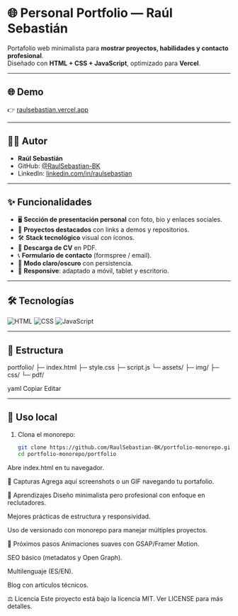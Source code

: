 # 🌐 Personal Portfolio — Raúl Sebastián

Portafolio web minimalista para **mostrar proyectos, habilidades y contacto profesional**.  
Diseñado con **HTML + CSS + JavaScript**, optimizado para **Vercel**.

---

## 🌐 Demo

👉 [raulsebastian.vercel.app](https://raulsebastian.vercel.app)

---

## 👨‍💻 Autor

- **Raúl Sebastián**  
- GitHub: [@RaulSebastian-BK](https://github.com/RaulSebastian-BK)  
- LinkedIn: [linkedin.com/in/raulsebastian](https://linkedin.com/in/raulsebastian)  

---

## ✨ Funcionalidades

- 🖥️ **Sección de presentación personal** con foto, bio y enlaces sociales.  
- 📂 **Proyectos destacados** con links a demos y repositorios.  
- 🛠️ **Stack tecnológico** visual con íconos.  
- 📄 **Descarga de CV** en PDF.  
- 📞 **Formulario de contacto** (formspree / email).  
- 🌙 **Modo claro/oscuro** con persistencia.  
- 📱 **Responsive**: adaptado a móvil, tablet y escritorio.  

---

## 🛠 Tecnologías

![HTML](https://img.shields.io/badge/HTML5-E34F26?style=for-the-badge&logo=html5&logoColor=white)
![CSS](https://img.shields.io/badge/CSS3-1572B6?style=for-the-badge&logo=css3&logoColor=white)
![JavaScript](https://img.shields.io/badge/JavaScript-F7DF1E?style=for-the-badge&logo=javascript&logoColor=black)

---

## 🧭 Estructura

portfolio/
├─ index.html
├─ style.css
├─ script.js
└─ assets/
├─ img/
├─ css/
└─ pdf/

yaml
Copiar
Editar

---

## 🚀 Uso local

1. Clona el monorepo:
   ```bash
   git clone https://github.com/RaulSebastian-BK/portfolio-monorepo.git
   cd portfolio-monorepo/portfolio
Abre index.html en tu navegador.

📸 Capturas
Agrega aquí screenshots o un GIF navegando tu portafolio.

🧠 Aprendizajes
Diseño minimalista pero profesional con enfoque en reclutadores.

Mejores prácticas de estructura y responsividad.

Uso de versionado con monorepo para manejar múltiples proyectos.

🚧 Próximos pasos
 Animaciones suaves con GSAP/Framer Motion.

 SEO básico (metadatos y Open Graph).

 Multilenguaje (ES/EN).

 Blog con artículos técnicos.

⚖️ Licencia
Este proyecto está bajo la licencia MIT.
Ver LICENSE para más detalles.